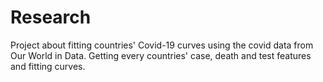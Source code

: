 # Research
Project about fitting countries' Covid-19 curves using the covid data from Our World in Data. Getting every countries' case, death and test features and fitting curves.
